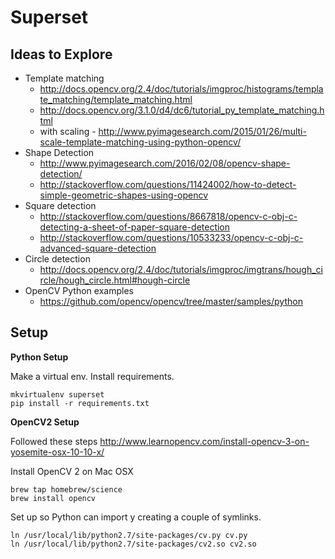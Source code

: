 Superset
====

## Ideas to Explore

- Template matching
    - http://docs.opencv.org/2.4/doc/tutorials/imgproc/histograms/template_matching/template_matching.html
	- http://docs.opencv.org/3.1.0/d4/dc6/tutorial_py_template_matching.html
	- with scaling - http://www.pyimagesearch.com/2015/01/26/multi-scale-template-matching-using-python-opencv/
- Shape Detection
	- http://www.pyimagesearch.com/2016/02/08/opencv-shape-detection/
	- http://stackoverflow.com/questions/11424002/how-to-detect-simple-geometric-shapes-using-opencv
- Square detection
	- http://stackoverflow.com/questions/8667818/opencv-c-obj-c-detecting-a-sheet-of-paper-square-detection
	- http://stackoverflow.com/questions/10533233/opencv-c-obj-c-advanced-square-detection
- Circle detection
	- http://docs.opencv.org/2.4/doc/tutorials/imgproc/imgtrans/hough_circle/hough_circle.html#hough-circle
- OpenCV Python examples
	- https://github.com/opencv/opencv/tree/master/samples/python

## Setup

**Python Setup**

Make a virtual env.
Install requirements.

```
mkvirtualenv superset
pip install -r requirements.txt
```

**OpenCV2 Setup**

Followed these steps http://www.learnopencv.com/install-opencv-3-on-yosemite-osx-10-10-x/

Install OpenCV 2 on Mac OSX

```
brew tap homebrew/science
brew install opencv
```

Set up so Python can import y creating a couple of symlinks.

```
ln /usr/local/lib/python2.7/site-packages/cv.py cv.py
ln /usr/local/lib/python2.7/site-packages/cv2.so cv2.so
```
